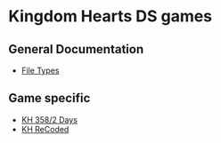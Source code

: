 # Kingdom Hearts DS games

## General Documentation

* [File Types](file-type.md)

## Game specific

* [KH 358/2 Days](../days/index.md)
* [KH ReCoded](../recoded/index.md)
